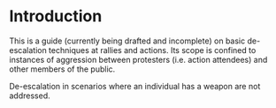 # Introduction

This is a guide \(currently being drafted and incomplete\) on basic de-escalation techniques at rallies and actions. Its scope is confined to instances of aggression between protesters \(i.e. action attendees\) and other members of the public.

De-escalation in scenarios where an individual has a weapon are not addressed.


